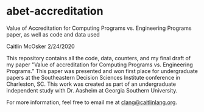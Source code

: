 # abet-accreditation
Value of Accreditation for Computing Programs vs. Engineering Programs paper, as well as code and data used

Caitlin McOsker 2/24/2020

This repository contains all the code, data, counters, and my final draft of my paper "Value of accreditation for Computing Programs 
vs. Engineering Programs.” This paper was presented and won first place for undergraduate papers at the Southeastern Decision Sciences
Institute conference in Charleston, SC. This work was created as part of an undergraduate independent study with Dr. Aasheim at Georgia
Southern University.

For more information, feel free to email me at clang@caitlinlang.org.
